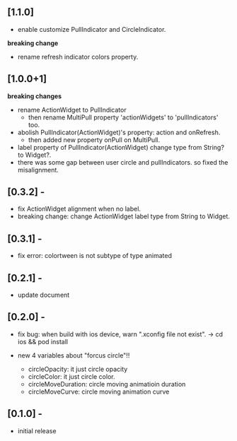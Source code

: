 ## [1.1.0]

- enable customize PullIndicator and CircleIndicator.

**breaking change**
- rename refresh indicator colors property.


## [1.0.0+1]

**breaking changes**
- rename ActionWidget to PullIndicator
  - then rename MultiPull property 'actionWidgets' to 'pullIndicators' too.
- abolish PullIndicator(ActionWidget)'s property: action and onRefresh.
  - then added new property onPull on MultiPull.
- label property of PullIndicator(ActionWidget) change type from String? to Widget?.
- there was some gap between user circle and pullIndicators. so fixed the misalignment.

## [0.3.2] -

- fix ActionWidget alignment when no label.
- breaking change: change ActionWidget label type from String to Widget.

## [0.3.1] -

- fix error: colortween is not subtype of type animated<color>

## [0.2.1] -

- update document

## [0.2.0] -

- fix bug: when build with ios device, warn ".xconfig file not exist". -> cd ios && pod install

- new 4 variables about "forcus circle"!!
  - circleOpacity: it just circle opacity
  - circleColor: it just circle color.
  - circleMoveDuration: circle moving animatioin duration
  - circleMoveCurve: circle moving animation curve


## [0.1.0] -

* initial release